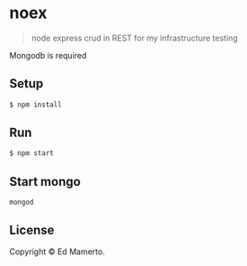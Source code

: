 # noex
> node express crud in REST for my infrastructure testing

Mongodb is required
##  Setup
```sh
$ npm install
```
## Run
```sh
$ npm start
```
## Start mongo
```
mongod
```

## License
Copyright © Ed Mamerto.
